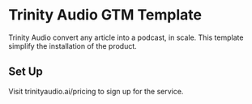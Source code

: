 # Trinity Audio GTM Template
Trinity Audio convert any article into a podcast, in scale. This template simplify the installation of the product.

## Set Up
Visit trinityaudio.ai/pricing to sign up for the service.

